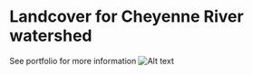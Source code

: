 # Landcover for Cheyenne River watershed

See portfolio for more information
![Alt text](cheyenneriver.png)
